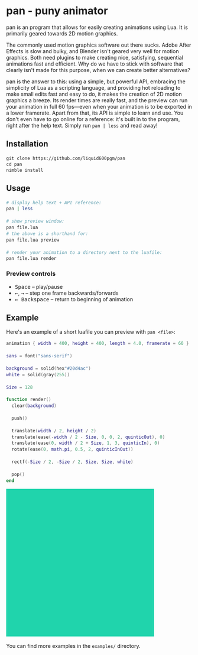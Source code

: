 # pan - puny animator

pan is an program that allows for easily creating animations using Lua.
It is primarily geared towards 2D motion graphics.

The commonly used motion graphics software out there sucks. Adobe After Effects
is slow and bulky, and Blender isn't geared very well for motion graphics. Both
need plugins to make creating nice, satisfying, sequential animations fast and
efficient. Why do we have to stick with software that clearly isn't made for
this purpose, when we can create better alternatives?

pan is the answer to this: using a simple, but powerful API, embracing the
simplicity of Lua as a scripting language, and providing hot reloading to make
small edits fast and easy to do, it makes the creation of 2D motion graphics a
breeze. Its render times are really fast, and the preview can run your animation
in full 60 fps—even when your animation is to be exported in a lower framerate.
Apart from that, its API is simple to learn and use. You don't even have to go
online for a reference: it's built in to the program, right after the help text.
Simply run `pan | less` and read away!

## Installation

```
git clone https://github.com/liquid600pgm/pan
cd pan
nimble install
```

## Usage

```bash
# display help text + API reference:
pan | less

# show preview window:
pan file.lua
# the above is a shorthand for:
pan file.lua preview

# render your animation to a directory next to the luafile:
pan file.lua render
```

### Preview controls

 - <kbd>Space</kbd> – play/pause
 - <kbd>←</kbd>, <kbd>→</kbd> – step one frame backwards/forwards
 - <kbd>← Backspace</kbd> – return to beginning of animation

## Example

Here's an example of a short luafile you can preview with `pan <file>`:
```lua
animation { width = 400, height = 400, length = 4.0, framerate = 60 }

sans = font("sans-serif")

background = solid(hex"#20d4ac")
white = solid(gray(255))

Size = 128

function render()
  clear(background)
  
  push()

  translate(width / 2, height / 2)
  translate(ease(-width / 2 - Size, 0, 0, 2, quinticOut), 0)
  translate(ease(0, width / 2 + Size, 1, 3, quinticIn), 0)
  rotate(ease(0, math.pi, 0.5, 2, quinticInOut))

  rectf(-Size / 2, -Size / 2, Size, Size, white)
  
  pop()
end
```

![hello.lua rendered at 25 fps](hello.webp)

You can find more examples in the `examples/` directory.
